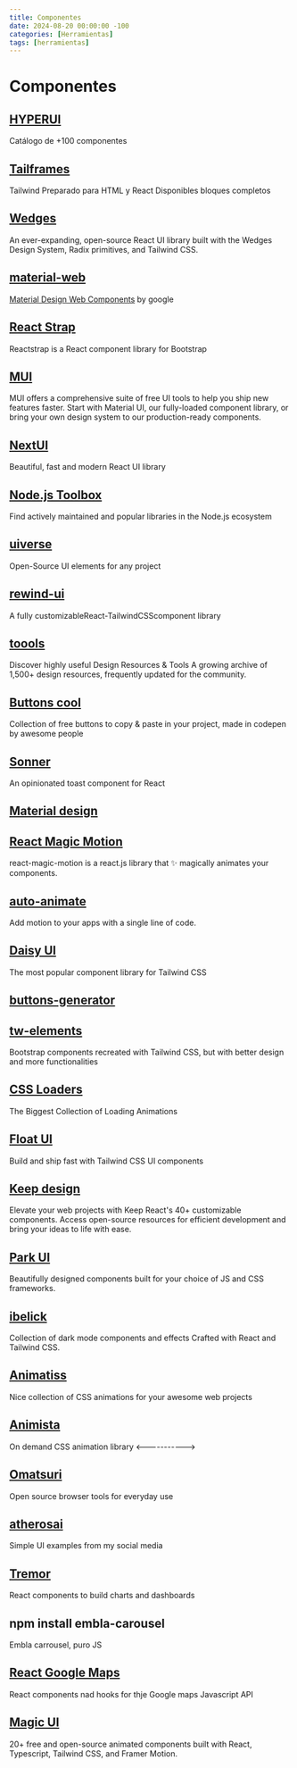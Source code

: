 ```yaml
---
title: Componentes
date: 2024-08-20 00:00:00 -100
categories: [Herramientas]
tags: [herramientas]
---
```


# Componentes

## [HYPERUI](https://www.hyperui.dev/)

Catálogo de +100 componentes

## [Tailframes](https://www.tailframes.com/)

Tailwind
Preparado para HTML y React
Disponibles bloques completos

## [Wedges](https://github.com/lmsqueezy/wedges)

An ever-expanding, open-source React UI library built with the Wedges Design System, Radix primitives, and Tailwind CSS.

## [material-web](https://github.com/material-components/material-web)

[Material Design Web Components](https://material-web.dev/) by google

## [React Strap](https://reactstrap.github.io/)

Reactstrap is a React component library for Bootstrap

## [MUI](https://mui.com/)

MUI offers a comprehensive suite of free UI tools to help you ship new features faster. Start with Material UI, our fully-loaded component library, or bring your own design system to our production-ready components.

## [NextUI](https://nextui.org/)

Beautiful, fast and modern React UI library

## [Node.js Toolbox](https://nodejstoolbox.com/)

Find actively maintained and popular libraries in the Node.js ecosystem

## [uiverse](https://uiverse.io/)

Open-Source UI elements for any project

## [rewind-ui](https://rewind-ui.dev/)

A fully customizableReact-TailwindCSScomponent library

## [toools](https://www.toools.design/)

Discover highly useful Design Resources & Tools
A growing archive of 1,500+ design resources, frequently updated for the community.

## [Buttons cool](https://www.buttons.cool/)

Collection of free buttons to copy & paste in your project, made in codepen by awesome people

## [Sonner](https://sonner.emilkowal.ski/)

An opinionated toast component for React

## [Material design](https://m3.material.io/develop/web)

## [React Magic Motion](https://www.react-magic-motion.com/)

react-magic-motion is a react.js library that ✨ magically animates your components.

## [auto-animate](https://auto-animate.formkit.com/)

Add motion to your apps with a single line of code.

## [Daisy UI](https://daisyui.com/)

The most popular component library for Tailwind CSS

## [buttons-generator](https://markodenic.com/tools/buttons-generator/)

## [tw-elements](https://tw-elements.com/)

Bootstrap components recreated with Tailwind CSS, but with better design and more functionalities

## [CSS Loaders](https://css-loaders.com/)

The Biggest Collection of Loading Animations

## [Float UI](https://floatui.com/)

Build and ship fast with Tailwind CSS UI components

## [Keep design](https://react.keepdesign.io/)

Elevate your web projects with Keep React's 40+ customizable components. Access open-source resources for efficient development and bring your ideas to life with ease.

## [Park UI](https://park-ui.com/)

Beautifully designed components built for your choice of JS and CSS frameworks.

## [ibelick](https://ui.ibelick.com/)

Collection of dark mode components and effects
Crafted with React and Tailwind CSS.

## [Animatiss](https://xsgames.co/animatiss/)

Nice collection of CSS animations for your awesome web projects

## [Animista](https://animista.net/)

On demand CSS animation library <----------->

## [Omatsuri](https://omatsuri.app/)

Open source browser tools for everyday use

## [atherosai](https://github.com/atherosai/ui?tab=readme-ov-file)

Simple UI examples from my social media

## [Tremor](https://www.tremor.so/)

React components to build charts and dashboards

## npm install embla-carousel

Embla carrousel, puro JS

## [React Google Maps](https://visgl.github.io/react-google-maps/)

React components nad hooks for thje Google maps Javascript API

## [Magic UI](https://magicui.design/)

20+ free and open-source animated components built with React, Typescript, Tailwind CSS, and Framer Motion.
